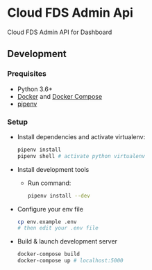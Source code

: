 # Cloud FDS Admin Api

Cloud FDS Admin API for Dashboard

## Development

### Prequisites

- Python 3.6+
- [Docker](https://www.docker.com/) and [Docker Compose](https://docs.docker.com/compose/)
- [pipenv](https://pipenv.readthedocs.io/en/latest/)

### Setup

- Install dependencies and activate virtualenv:

  ```bash
  pipenv install
  pipenv shell # activate python virtualenv
  ```

- Install development tools

  - Run command:

    ```bash
    pipenv install --dev
    ```

- Configure your env file

  ```bash
  cp env.example .env
  # then edit your .env file
  ```

- Build & launch development server

  ```bash
  docker-compose build
  docker-compose up # localhost:5000
  ```
